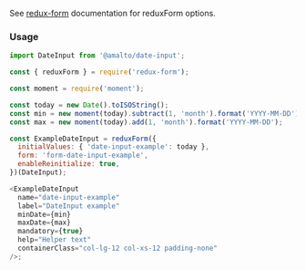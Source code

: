 See [redux-form](https://redux-form.com/6.0.0-rc.1/docs/api/reduxform.md/) documentation for reduxForm options.

### Usage

```typescript
import DateInput from '@amalto/date-input';
```

```javascript
const { reduxForm } = require('redux-form');

const moment = require('moment');

const today = new Date().toISOString();
const min = new moment(today).subtract(1, 'month').format('YYYY-MM-DD');
const max = new moment(today).add(1, 'month').format('YYYY-MM-DD');

const ExampleDateInput = reduxForm({
  initialValues: { 'date-input-example': today },
  form: 'form-date-input-example',
  enableReinitialize: true,
})(DateInput);

<ExampleDateInput
  name="date-input-example"
  label="DateInput example"
  minDate={min}
  maxDate={max}
  mandatory={true}
  help="Helper text"
  containerClass="col-lg-12 col-xs-12 padding-none"
/>;
```
